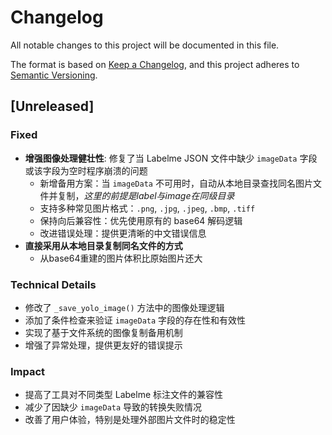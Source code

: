 # Changelog

All notable changes to this project will be documented in this file.

The format is based on [Keep a Changelog](https://keepachangelog.com/en/1.0.0/),
and this project adheres to [Semantic Versioning](https://semver.org/spec/v2.0.0.html).

## [Unreleased]

### Fixed
- **增强图像处理健壮性**: 修复了当 Labelme JSON 文件中缺少 `imageData` 字段或该字段为空时程序崩溃的问题
  - 新增备用方案：当 `imageData` 不可用时，自动从本地目录查找同名图片文件并复制，*这里的前提是label与image在同级目录*
  - 支持多种常见图片格式：`.png`, `.jpg`, `.jpeg`, `.bmp`, `.tiff`
  - 保持向后兼容性：优先使用原有的 base64 解码逻辑
  - 改进错误处理：提供更清晰的中文错误信息
- **直接采用从本地目录复制同名文件的方式**
  - 从base64重建的图片体积比原始图片还大

### Technical Details
- 修改了 `_save_yolo_image()` 方法中的图像处理逻辑
- 添加了条件检查来验证 `imageData` 字段的存在性和有效性
- 实现了基于文件系统的图像复制备用机制
- 增强了异常处理，提供更友好的错误提示

### Impact
- 提高了工具对不同类型 Labelme 标注文件的兼容性
- 减少了因缺少 `imageData` 导致的转换失败情况
- 改善了用户体验，特别是处理外部图片文件时的稳定性 